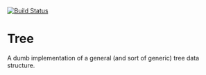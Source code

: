 [![Build Status](https://travis-ci.com/lunjon/tree.svg?branch=master)](https://travis-ci.com/lunjon/tree)

# Tree

A dumb implementation of a general (and sort of generic) tree data structure.
